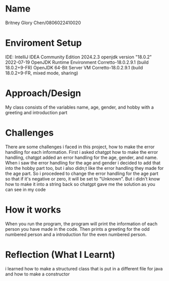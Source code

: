 # Name
Britney Glory Chen/0806022410020 

# Enviroment Setup
IDE: IntelliJ IDEA Community Edition 2024.2.3 
openjdk version "18.0.2" 2022-07-19 
OpenJDK Runtime Environment Corretto-18.0.2.9.1 (build 18.0.2+9-FR) 
OpenJDK 64-Bit Server VM Corretto-18.0.2.9.1 (build 18.0.2+9-FR, mixed mode, sharing)

# Approach/Design
My class consists of the variables name, age, gender, and hobby with a greeting and introduction part

# Challenges
There are some challenges i faced in this project, how to make the error handling for each information. First i asked chatgpt how to make the error handling, chatgpt added an error handling for the age, gender, and name. When i saw the error handling for the age and gender i decided to add that into the hobby part too, but i also didn;t like the error handling they made for the age part. So i procedeed to change the error handling for the age part so that if it's negative or zero, it will be set to "Unknown". But i didn't know how to make it into a string back so chatgpt gave me the solution as you can see in my code

# How it works
When you run the program, the program will print the information of each person you have made in the code. Then prints a greeting for the odd numbered person and a introduction for the even numbered person.

# Reflection (What I Learnt)
i learned how to make a structured class that is put in a different file for java and how to make a constructor
